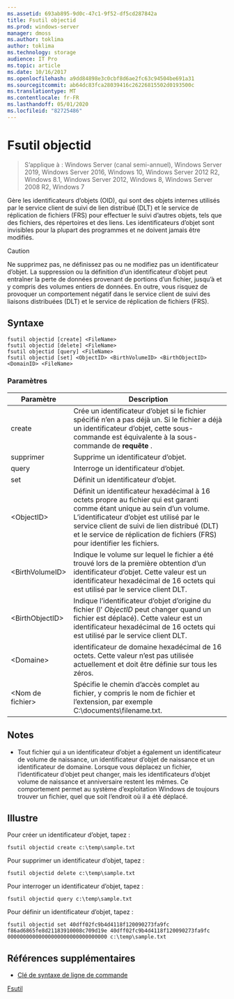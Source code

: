 ```yaml
---
ms.assetid: 693ab895-9d0c-47c1-9f52-df5cd287842a
title: Fsutil objectid
ms.prod: windows-server
manager: dmoss
ms.author: toklima
author: toklima
ms.technology: storage
audience: IT Pro
ms.topic: article
ms.date: 10/16/2017
ms.openlocfilehash: a9dd84898e3c0cbf8d6ae2fc63c94504be691a31
ms.sourcegitcommit: ab64dc83fca28039416c26226815502d0193500c
ms.translationtype: MT
ms.contentlocale: fr-FR
ms.lasthandoff: 05/01/2020
ms.locfileid: "82725486"
---
```

# <a name="fsutil-objectid"></a>Fsutil objectid
> S’applique à : Windows Server (canal semi-annuel), Windows Server 2019, Windows Server 2016, Windows 10, Windows Server 2012 R2, Windows 8.1, Windows Server 2012, Windows 8, Windows Server 2008 R2, Windows 7

Gère les identificateurs d’objets (OID), qui sont des objets internes utilisés par le service client de suivi de lien distribué (DLT) et le service de réplication de fichiers (FRS) pour effectuer le suivi d’autres objets, tels que des fichiers, des répertoires et des liens. Les identificateurs d’objet sont invisibles pour la plupart des programmes et ne doivent jamais être modifiés.

> [!CAUTION]
> Ne supprimez pas, ne définissez pas ou ne modifiez pas un identificateur d’objet. La suppression ou la définition d’un identificateur d’objet peut entraîner la perte de données provenant de portions d’un fichier, jusqu’à et y compris des volumes entiers de données. En outre, vous risquez de provoquer un comportement négatif dans le service client de suivi des liaisons distribuées (DLT) et le service de réplication de fichiers (FRS).



## <a name="syntax"></a>Syntaxe

```
fsutil objectid [create] <FileName>
fsutil objectid [delete] <FileName>
fsutil objectid [query] <FileName>
fsutil objectid [set] <ObjectID> <BirthVolumeID> <BirthObjectID> <DomainID> <FileName>
```

### <a name="parameters"></a>Paramètres

|Paramètre|Description|
|-------------|---------------|
|create|Crée un identificateur d’objet si le fichier spécifié n’en a pas déjà un. Si le fichier a déjà un identificateur d’objet, cette sous-commande est équivalente à la sous-commande de **requête** .|
|supprimer|Supprime un identificateur d’objet.|
|query|Interroge un identificateur d’objet.|
|set|Définit un identificateur d’objet.|
|\<ObjectID>|Définit un identificateur hexadécimal à 16 octets propre au fichier qui est garanti comme étant unique au sein d’un volume. L’identificateur d’objet est utilisé par le service client de suivi de lien distribué (DLT) et le service de réplication de fichiers (FRS) pour identifier les fichiers.|
|\<BirthVolumeID>|Indique le volume sur lequel le fichier a été trouvé lors de la première obtention d’un identificateur d’objet. Cette valeur est un identificateur hexadécimal de 16 octets qui est utilisé par le service client DLT.|
|\<BirthObjectID>|Indique l’identificateur d’objet d’origine du fichier (l' *ObjectID* peut changer quand un fichier est déplacé). Cette valeur est un identificateur hexadécimal de 16 octets qui est utilisé par le service client DLT.|
|\<Domaine>|identificateur de domaine hexadécimal de 16 octets. Cette valeur n’est pas utilisée actuellement et doit être définie sur tous les zéros.|
|\<Nom de fichier>|Spécifie le chemin d’accès complet au fichier, y compris le nom de fichier et l’extension, par exemple C:\documents\filename.txt.|

## <a name="remarks"></a>Notes 

-   Tout fichier qui a un identificateur d’objet a également un identificateur de volume de naissance, un identificateur d’objet de naissance et un identificateur de domaine. Lorsque vous déplacez un fichier, l’identificateur d’objet peut changer, mais les identificateurs d’objet volume de naissance et anniversaire restent les mêmes. Ce comportement permet au système d’exploitation Windows de toujours trouver un fichier, quel que soit l’endroit où il a été déplacé.

## <a name="examples"></a><a name="BKMK_examples"></a>Illustre
Pour créer un identificateur d’objet, tapez :

`fsutil objectid create c:\temp\sample.txt`

Pour supprimer un identificateur d’objet, tapez :

`fsutil objectid delete c:\temp\sample.txt`

Pour interroger un identificateur d’objet, tapez :

`fsutil objectid query c:\temp\sample.txt`

Pour définir un identificateur d’objet, tapez :

`fsutil objectid set 40dff02fc9b4d4118f120090273fa9fc f86ad6865fe8d21183910008c709d19e 40dff02fc9b4d4118f120090273fa9fc 00000000000000000000000000000000 c:\temp\sample.txt`

## <a name="additional-references"></a>Références supplémentaires
- [Clé de syntaxe de ligne de commande](command-line-syntax-key.md)

[Fsutil](Fsutil.md)


